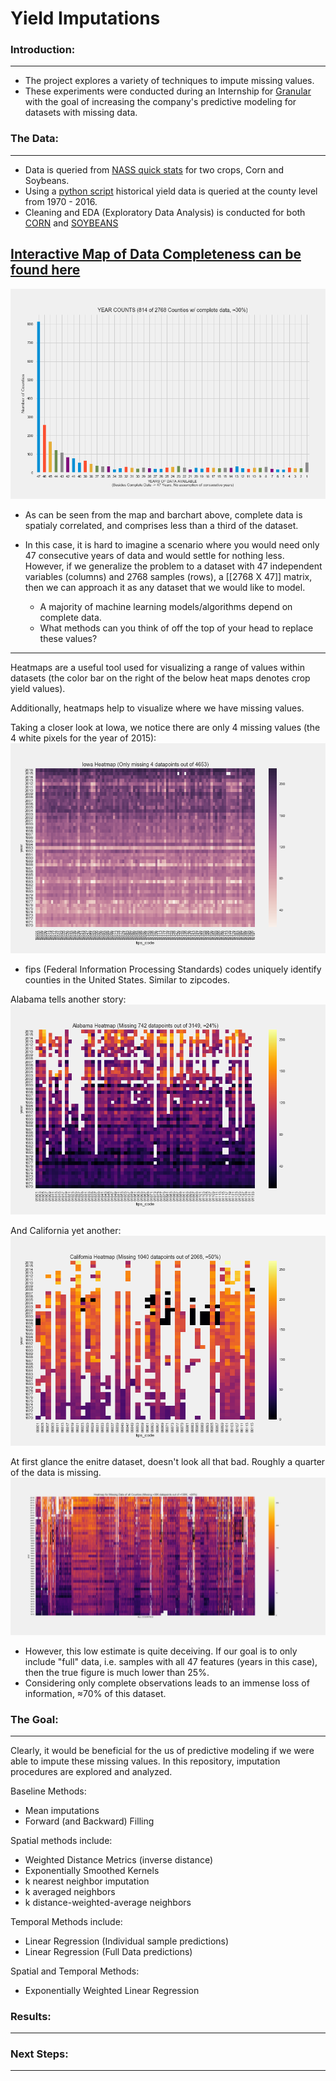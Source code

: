 # Yield Imputations

### Introduction:
-----------------
- The project explores a variety of techniques to impute missing values. 
- These experiments were conducted during an Internship for [Granular](www.granular.ag) with the goal of increasing the company's predictive modeling for datasets with missing data.


### The Data:
-------------
- Data is queried from [NASS quick stats](https://quickstats.nass.usda.gov/) for two crops, Corn and Soybeans.
- Using a [python script](get_data.py) historical yield data is queried at the county level from 1970 - 2016. 
- Cleaning and EDA (Exploratory Data Analysis) is conducted for both [CORN](corn_EDA.ipynb) and [SOYBEANS](soybeans.ipynb)

## [Interactive Map of Data Completeness can be found here](https://s3.amazonaws.com/yieldimputations/counties_chloropleth_layers_40.html)

![](images/year_counts.png?raw=true)

- As can be seen from the map and barchart above, complete data is spatialy correlated, and comprises less than a third of the dataset. 

- In this case, it is hard to imagine a scenario where you would need only 47 consecutive years of data and would settle for nothing less. However, if we generalize the problem to a dataset with 47 independent variables (columns) and 2768 samples (rows), a [[2768 X 47]] matrix, then we can approach it as any dataset that we would like to model. 
    - A majority of machine learning models/algorithms depend on complete data.
    - What methods can you think of off the top of your head to replace these values?
----
Heatmaps are a useful tool used for visualizing a range of values within datasets (the color bar on the right of the below heat maps denotes crop yield values). 

Additionally, heatmaps help to visualize where we have missing values.

Taking a closer look at Iowa, we notice there are only 4 missing values (the 4 white pixels for the year of 2015):
![](images/IA_heatmap.png?raw=true)
* fips (Federal Information Processing Standards) codes uniquely identify counties in the United States. Similar to zipcodes. 

Alabama tells another story:
![](images/AL_heatmap.png?raw=true)

And California yet another:
![](images/CA_heatmap.png?raw=true)

At first glance the enitre dataset, doesn't look all that bad. Roughly a quarter of the data is missing. 
![](images/full_heatmap.png?raw=true)
- However, this low estimate is quite deceiving. If our goal is to only include "full" data, i.e. samples with all 47 features (years in this case), then the true figure is much lower than 25%. 
- Considering only complete observations leads to an immense loss of information, ≈70% of this dataset.


### The Goal: 
-------------

Clearly, it would be beneficial for the us of predictive modeling if we were able to impute these missing values. In this repository, imputation procedures are explored and analyzed.

Baseline Methods:
- Mean imputations
- Forward (and Backward) Filling

Spatial methods include:
- Weighted Distance Metrics (inverse distance)
- Exponentially Smoothed Kernels
- k nearest neighbor imputation
- k averaged neighbors 
- k distance-weighted-average neighbors  

Temporal Methods include:
- Linear Regression (Individual sample predictions)
- Linear Regression (Full Data predictions)

Spatial and Temporal Methods: 
- Exponentially Weighted Linear Regression

### Results: 
------------


### Next Steps:
----------------